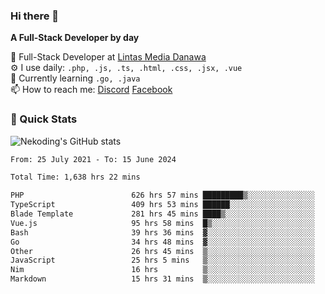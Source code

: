 ### Hi there 👋

**A Full-Stack Developer by day**

🔭 Full-Stack Developer at [Lintas Media Danawa](https://www.lintasmediadanawa.com/)  
⚙️ I use daily: `.php, .js, .ts, .html, .css, .jsx, .vue`  
🌱 Currently learning `.go, .java`  
📫 How to reach me: [Discord](https://discordapp.com/users/984448732999327766)  [Facebook](https://fb.me/tyvandi)  

### 🚀 Quick Stats  

![Nekoding's GitHub stats](https://github-readme-stats.vercel.app/api?username=nekoding&show_icons=true)

<!--START_SECTION:waka-->

```txt
From: 25 July 2021 - To: 15 June 2024

Total Time: 1,638 hrs 22 mins

PHP                        626 hrs 57 mins █████████▒░░░░░░░░░░░░░░░   37.65 %
TypeScript                 409 hrs 53 mins ██████░░░░░░░░░░░░░░░░░░░   24.62 %
Blade Template             281 hrs 45 mins ████▒░░░░░░░░░░░░░░░░░░░░   16.92 %
Vue.js                     95 hrs 58 mins  █▒░░░░░░░░░░░░░░░░░░░░░░░   05.76 %
Bash                       39 hrs 36 mins  ▓░░░░░░░░░░░░░░░░░░░░░░░░   02.38 %
Go                         34 hrs 48 mins  ▓░░░░░░░░░░░░░░░░░░░░░░░░   02.09 %
Other                      26 hrs 45 mins  ▒░░░░░░░░░░░░░░░░░░░░░░░░   01.61 %
JavaScript                 25 hrs 5 mins   ▒░░░░░░░░░░░░░░░░░░░░░░░░   01.51 %
Nim                        16 hrs          ▒░░░░░░░░░░░░░░░░░░░░░░░░   00.96 %
Markdown                   15 hrs 31 mins  ▒░░░░░░░░░░░░░░░░░░░░░░░░   00.93 %
```

<!--END_SECTION:waka-->

<!--
**nekoding/nekoding** is a ✨ _special_ ✨ repository because its `README.md` (this file) appears on your GitHub profile.

Here are some ideas to get you started:

- 🔭 I’m currently working on ...
- 🌱 I’m currently learning ...
- 👯 I’m looking to collaborate on ...
- 🤔 I’m looking for help with ...
- 💬 Ask me about ...
- 📫 How to reach me: ...
- 😄 Pronouns: ...
- ⚡ Fun fact: ...
-->
